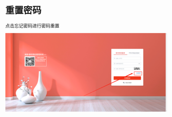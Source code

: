 # 重置密码

点击忘记密码进行密码重置

![&#x70B9;&#x51FB;&#x5FD8;&#x8BB0;&#x5BC6;&#x7801;](../.gitbook/assets/image%20%28664%29.png)



